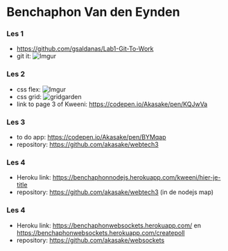 # Benchaphon Van den Eynden


### Les 1

  - https://github.com/gsaldanas/Lab1-Git-To-Work 
  - git it: 
  ![Imgur](https://i.imgur.com/nHvXkWR.png)

### Les 2

  - css flex: 
  ![Imgur](https://i.imgur.com/hwWLj40.png)
  - css grid: 
  ![gridgarden](https://i.imgur.com/pXBNoqt.png)
  - link to page 3 of Kweeni: https://codepen.io/Akasake/pen/KQJwVa
  
### Les 3

  - to do app: https://codepen.io/Akasake/pen/BYMqap
  - repository: https://github.com/akasake/webtech3 

### Les 4

  - Heroku link: https://benchaphonnodejs.herokuapp.com/kweeni/hier-je-title
  - repository: https://github.com/akasake/webtech3 (in de nodejs map)
  
### Les 4

  - Heroku link: https://benchaphonwebsockets.herokuapp.com/ en https://benchaphonwebsockets.herokuapp.com/createpoll
  - repository: https://github.com/akasake/websockets